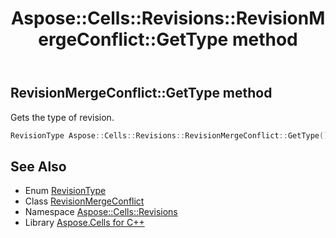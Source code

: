 ﻿---
title: Aspose::Cells::Revisions::RevisionMergeConflict::GetType method
linktitle: GetType
second_title: Aspose.Cells for C++ API Reference
description: 'Aspose::Cells::Revisions::RevisionMergeConflict::GetType method. Gets the type of revision in C++.'
type: docs
weight: 600
url: /cpp/aspose.cells.revisions/revisionmergeconflict/gettype/
---
## RevisionMergeConflict::GetType method


Gets the type of revision.

```cpp
RevisionType Aspose::Cells::Revisions::RevisionMergeConflict::GetType()
```

## See Also

* Enum [RevisionType](../../revisiontype/)
* Class [RevisionMergeConflict](../)
* Namespace [Aspose::Cells::Revisions](../../)
* Library [Aspose.Cells for C++](../../../)
